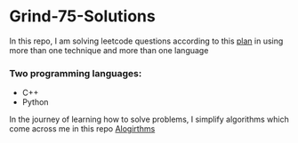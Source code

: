 # Grind-75-Solutions

In this repo, I am solving leetcode questions according to this [plan](https://www.techinterviewhandbook.org/grind75?hours=5&weeks=26) in using more than one technique and more than one language 
### Two programming languages:
- C++
- Python

In the journey of learning how to solve problems, I simplify algorithms which come across me in this repo [Alogirthms](https://github.com/NouraAlgohary/Algorithms)
